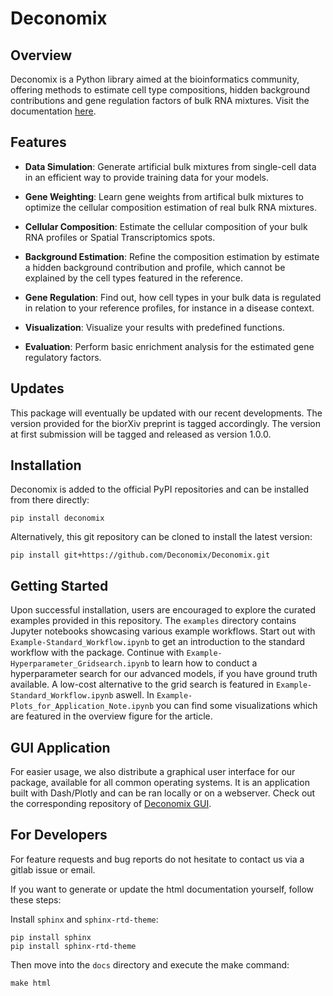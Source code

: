 # Deconomix

## Overview

Deconomix is a Python library aimed at the bioinformatics community, offering methods to estimate cell type compositions, hidden background contributions and gene regulation factors of bulk RNA mixtures. Visit the documentation [here](https://medbioinf.pages.gwdg.de/MedicalDataScience/DeconomiX/).

## Features

- **Data Simulation**: Generate artificial bulk mixtures from single-cell data in an efficient way to provide training data for your models.

- **Gene Weighting**: Learn gene weights from artifical bulk mixtures to optimize the cellular composition estimation of real bulk RNA mixtures.

- **Cellular Composition**: Estimate the cellular composition of your bulk RNA profiles or Spatial Transcriptomics spots.

- **Background Estimation**: Refine the composition estimation by estimate a hidden background contribution and profile, which cannot be explained by the cell types featured in the reference.

- **Gene Regulation**: Find out, how cell types in your bulk data is regulated in relation to your reference profiles, for instance in a disease context.

- **Visualization**: Visualize your results with predefined functions.

- **Evaluation**: Perform basic enrichment analysis for the estimated gene regulatory factors.

## Updates
This package will eventually be updated with our recent developments. The version provided for the biorXiv preprint is tagged accordingly. The version at first submission will be tagged and released as version 1.0.0. 

## Installation

Deconomix is added to the official PyPI repositories and can be installed from there directly:

```
pip install deconomix
```

Alternatively, this git repository can be cloned to install the latest version:

```
pip install git+https://github.com/Deconomix/Deconomix.git
```

## Getting Started

Upon successful installation, users are encouraged to explore the curated examples provided in this repository. The `examples` directory contains Jupyter notebooks showcasing various example workflows. Start out with `Example-Standard_Workflow.ipynb` to get an introduction to the standard workflow with the package. Continue with `Example-Hyperparameter_Gridsearch.ipynb` to learn how to conduct a hyperparameter search for our advanced models, if you have ground truth available. A low-cost alternative to the grid search is featured in `Example-Standard_Workflow.ipynb` aswell. In `Example-Plots_for_Application_Note.ipynb` you can find some visualizations which are featured in the overview figure for the article.


## GUI Application

For easier usage, we also distribute a graphical user interface for our package, available for all common operating systems. It is an application built with Dash/Plotly and can be ran locally or on a webserver.
Check out the corresponding repository of [Deconomix GUI](https://gitlab.gwdg.de/MedBioinf/MedicalDataScience/Deconomix-GUI).

## For Developers
For feature requests and bug reports do not hesitate to contact us via a gitlab issue or email.

If you want to generate or update the html documentation yourself, follow these steps:

Install `sphinx` and `sphinx-rtd-theme`:

```
pip install sphinx
pip install sphinx-rtd-theme
```

Then move into the `docs` directory and execute the make command:
```
make html
```

